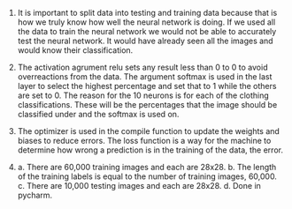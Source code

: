 1. It is important to split data into testing and training data because that is how we truly know how well the neural network is doing. If we used all the data to train the neural network we would not be able to accurately test the neural network. It would have already seen all the images and would know their classification. 

2. The activation agrument relu sets any result less than 0 to 0 to avoid overreactions from the data. The argument softmax is used in the last layer to select the highest percentage and set that to 1 while the others are set to 0. The reason for the 10 neurons is for each of the clothing classifications. These will be the percentages that the image should be classified under and the softmax is used on. 

3. The optimizer is used in the compile function to update the weights and biases to reduce errors. The loss function is a way for the machine to determine how wrong a prediction is in the training of the data, the error. 

4. a. There are 60,000 training images and each are 28x28. 
   b. The length of the training labels is equal to the number of training images, 60,000.
   c. There are 10,000 testing images and each are 28x28. 
   d. Done in pycharm.
   
